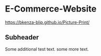 # E-Commerce-Website
https://bkenza-blip.github.io/Picture-Print/

## Subheader 

Some additional test text.
some more text.
